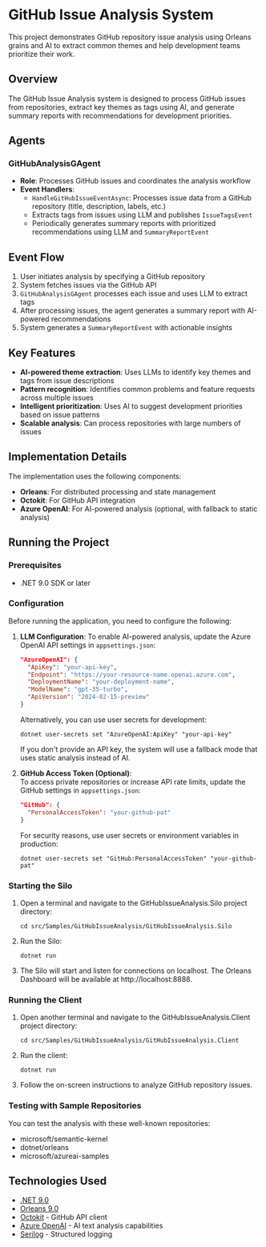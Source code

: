 # GitHub Issue Analysis System

This project demonstrates GitHub repository issue analysis using Orleans grains and AI to extract common themes and help development teams prioritize their work.

## Overview

The GitHub Issue Analysis system is designed to process GitHub issues from repositories, extract key themes as tags using AI, and generate summary reports with recommendations for development priorities.

## Agents

### GitHubAnalysisGAgent
- **Role**: Processes GitHub issues and coordinates the analysis workflow
- **Event Handlers**:
  - `HandleGitHubIssueEventAsync`: Processes issue data from a GitHub repository (title, description, labels, etc.)
  - Extracts tags from issues using LLM and publishes `IssueTagsEvent`
  - Periodically generates summary reports with prioritized recommendations using LLM and `SummaryReportEvent`

## Event Flow

1. User initiates analysis by specifying a GitHub repository
2. System fetches issues via the GitHub API 
3. `GitHubAnalysisGAgent` processes each issue and uses LLM to extract tags
4. After processing issues, the agent generates a summary report with AI-powered recommendations
5. System generates a `SummaryReportEvent` with actionable insights

## Key Features

- **AI-powered theme extraction**: Uses LLMs to identify key themes and tags from issue descriptions
- **Pattern recognition**: Identifies common problems and feature requests across multiple issues
- **Intelligent prioritization**: Uses AI to suggest development priorities based on issue patterns
- **Scalable analysis**: Can process repositories with large numbers of issues

## Implementation Details

The implementation uses the following components:

- **Orleans**: For distributed processing and state management
- **Octokit**: For GitHub API integration
- **Azure OpenAI**: For AI-powered analysis (optional, with fallback to static analysis)

## Running the Project

### Prerequisites

- .NET 9.0 SDK or later

### Configuration

Before running the application, you need to configure the following:

1. **LLM Configuration**: 
   To enable AI-powered analysis, update the Azure OpenAI API settings in `appsettings.json`:
   ```json
   "AzureOpenAI": {
     "ApiKey": "your-api-key",
     "Endpoint": "https://your-resource-name.openai.azure.com",
     "DeploymentName": "your-deployment-name",
     "ModelName": "gpt-35-turbo",
     "ApiVersion": "2024-02-15-preview"
   }
   ```
   
   Alternatively, you can use user secrets for development:
   ```
   dotnet user-secrets set "AzureOpenAI:ApiKey" "your-api-key"
   ```

   If you don't provide an API key, the system will use a fallback mode that uses static analysis instead of AI.

2. **GitHub Access Token (Optional)**:  
   To access private repositories or increase API rate limits, update the GitHub settings in `appsettings.json`:
   ```json
   "GitHub": {
     "PersonalAccessToken": "your-github-pat"
   }
   ```
   
   For security reasons, use user secrets or environment variables in production:
   ```
   dotnet user-secrets set "GitHub:PersonalAccessToken" "your-github-pat"
   ```

### Starting the Silo

1. Open a terminal and navigate to the GitHubIssueAnalysis.Silo project directory:
   ```
   cd src/Samples/GitHubIssueAnalysis/GitHubIssueAnalysis.Silo
   ```

2. Run the Silo:
   ```
   dotnet run
   ```

3. The Silo will start and listen for connections on localhost. The Orleans Dashboard will be available at http://localhost:8888.

### Running the Client

1. Open another terminal and navigate to the GitHubIssueAnalysis.Client project directory:
   ```
   cd src/Samples/GitHubIssueAnalysis/GitHubIssueAnalysis.Client
   ```

2. Run the client:
   ```
   dotnet run
   ```

3. Follow the on-screen instructions to analyze GitHub repository issues.

### Testing with Sample Repositories

You can test the analysis with these well-known repositories:
- microsoft/semantic-kernel
- dotnet/orleans
- microsoft/azureai-samples

## Technologies Used

- [.NET 9.0](https://dotnet.microsoft.com/)
- [Orleans 9.0](https://dotnet.github.io/orleans/)
- [Octokit](https://github.com/octokit/octokit.net) - GitHub API client
- [Azure OpenAI](https://azure.microsoft.com/en-us/products/ai-services/openai-service) - AI text analysis capabilities
- [Serilog](https://serilog.net/) - Structured logging 